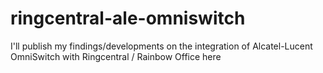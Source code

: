 # ringcentral-ale-omniswitch
I'll publish my findings/developments on the integration of Alcatel-Lucent OmniSwitch with Ringcentral / Rainbow Office here
